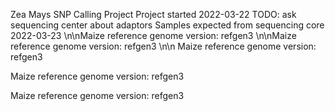 Zea Mays SNP Calling Project
Project started 2022-03-22
TODO: ask sequencing center about adaptors
Samples expected from sequencing core 2022-03-23
\n\nMaize reference genome version: refgen3
\n\nMaize reference genome version: refgen3
\n\n Maize reference genome version: refgen3


 Maize reference genome version: refgen3


Maize reference genome version: refgen3
